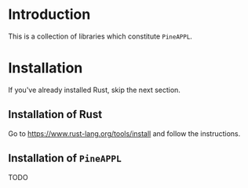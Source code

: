 # Introduction

This is a collection of libraries which constitute `PineAPPL`.

# Installation

If you've already installed Rust, skip the next section.

## Installation of Rust

Go to https://www.rust-lang.org/tools/install and follow the instructions.

## Installation of `PineAPPL`

TODO
